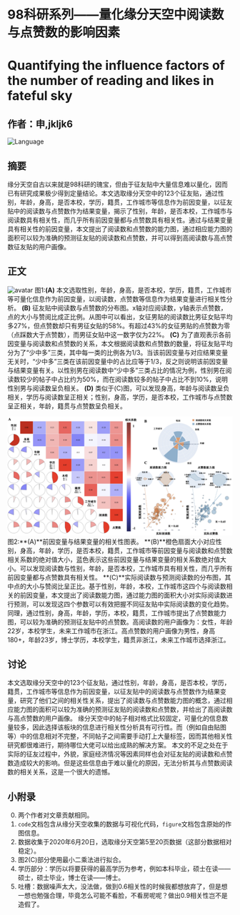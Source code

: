 # 98科研系列——量化缘分天空中阅读数与点赞数的影响因素
# Quantifying the influence factors of the number of reading and likes in fateful sky
## 作者：申,jkljk6

 ![Language](https://img.shields.io/badge/language-Python-darkgreen.svg)

## 摘要
缘分天空自古以来就是98科研的瑰宝，但由于征友贴中大量信息难以量化，因而已有研究成果极少得到定量结论。本文选取缘分天空中的123个征友贴，通过性别，年龄，身高，是否本校，学历，籍贯，工作城市等信息作为前因变量，以征友贴中的阅读数与点赞数作为结果变量，揭示了性别，年龄，是否本校，工作城市与阅读数具有相关性，而几乎所有前因变量都与点赞数具有相关性。通过与结果变量具有相关性的前因变量，本文提出了阅读数和点赞数的能力图，通过相应能力图的面积可以较为准确的预测征友贴的阅读数和点赞数，并可以得到高阅读数与高点赞数征友贴的用户画像。

## 正文

![avatar](/figure/figure1.png)
图1:**(A)**
本文选取性别，年龄，身高，是否本校，学历，籍贯，工作城市等可量化信息作为前因变量，以阅读数，点赞数等信息作为结果变量进行相关性分析。
**(B)**
征友贴中阅读数与点赞数的分布图。x轴对应阅读数，y轴表示点赞数，点的大小与赞阅比成正比例。从图中可以看出，女征男贴的阅读数比男征女贴平均多27%，但点赞数却只有男征女贴的58%。有超过43%的女征男贴的点赞数为零（点踩数大于点赞数），而男征女贴中这一数字仅为22%。
**(C)**
为了直观表示各前因变量与阅读数和点赞数的关系，本文根据阅读数和点赞数的数量，将征友贴平均分为了“少中多”三类，其中每一类的比例各为1/3。当该前因变量与对应结果变量无关时，“少中多”三类在该前因变量中的占比应等于1/3，反之则说明该前因变量与结果变量有关。以性别男在阅读数中“少中多”三类占比的情况为例，性别男在阅读数较少的帖子中占比约为50%，而在阅读数较多的帖子中占比不到10%，说明性别男与阅读数呈负相关。
**(D)**
类似于(C)图，可以发现身高，年龄与阅读数呈负相关，学历与阅读数呈正相关；性别，身高，学历，是否本校，工作城市与点赞数呈正相关，年龄，籍贯与点赞数呈负相关。


![avatar](/figure/figure2.png)
图2:**(A)**前因变量与结果变量的相关性图表。
**(B)**橙色扇面大小对应性别，身高，年龄，学历，是否本校，籍贯，工作城市等前因变量与阅读数和点赞数相关系数的绝对值大小，蓝色表示这些前因变量与结果变量的相关系数绝对值大小。可以发现阅读数与性别，年龄，是否本校，工作城市具有相关性，而几乎所有前因变量都与点赞数具有相关性。
**(C)**实际阅读数与预测阅读数的分布图，其中点的大小与赞阅比呈正比。基于性别，年龄，本校，工作城市这四个与阅读数相关的前因变量，本文提出了阅读数能力图，通过能力图的面积大小对实际阅读数进行预测，可以发现这四个参数可以有效把握不同征友贴中实际阅读数的变化趋势。同理，通过性别，身高，年龄，学历，本校，籍贯，工作城市提出了点赞数能力图，可以较为准确的预测征友贴中的点赞数。高阅读数的用户画像为：女性，年龄22岁，本校学生，未来工作城市在浙江。高点赞数的用户画像为男性，身高180+，年龄23岁，博士学历，本校学生，籍贯非浙江，未来工作城市选择浙江。

## 讨论
本文选取缘分天空中的123个征友贴，通过性别，年龄，身高，是否本校，学历，籍贯，工作城市等信息作为前因变量，以征友贴中的阅读数与点赞数作为结果变量，研究了他们之间的相关性关系，提出了阅读数与点赞数能力图的概念，通过相应能力图的面积可以较为准确的预测征友贴的阅读数和点赞数，并给出了高阅读数与高点赞数的用户画像。
缘分天空中的帖子相对格式比较固定，可量化的信息数量较多，因此选择该板块的信息进行相关性分析具有可行性。而（例如自由贴图等）中的信息相对不完整，不同帖子之间需要手动打上大量标签，因而其他相关性研究都很难进行，期待哪位大佬可以给出成熟的解决方案。
本文的不足之处在于实际的征友过程中，外貌，家庭经济情况等因素同样也会对征友贴的阅读数和点赞数造成较大的影响。但是这些信息由于难以量化的原因，无法分析其与点赞数阅读数的相关关系，这是一个很大的遗憾。

## 小附录
0. 两个作者对文章贡献相同。
1. `code`文档包含从缘分天空收集的数据与可视化代码，`figure`文档包含原始的作图信息。
2. 数据收集于2020年6月20日，选取缘分天空第5至20页数据（这部分数据相对稳定）。
3. 图2(C)部分使用最小二乘法进行拟合。
4. 学历部分：学历以将要获得的最高学历为参考，例如本科毕业，硕士在读——硕士，硕士毕业，博士在读——博士。
5. 吐槽：数据噪声太大，没法做，做到0.6相关性的时候我都想放弃了，但是想一想也勉强合理，毕竟怎么可能不看脸，不看房呢呢？做出0.9相关性岂不是造假了。
